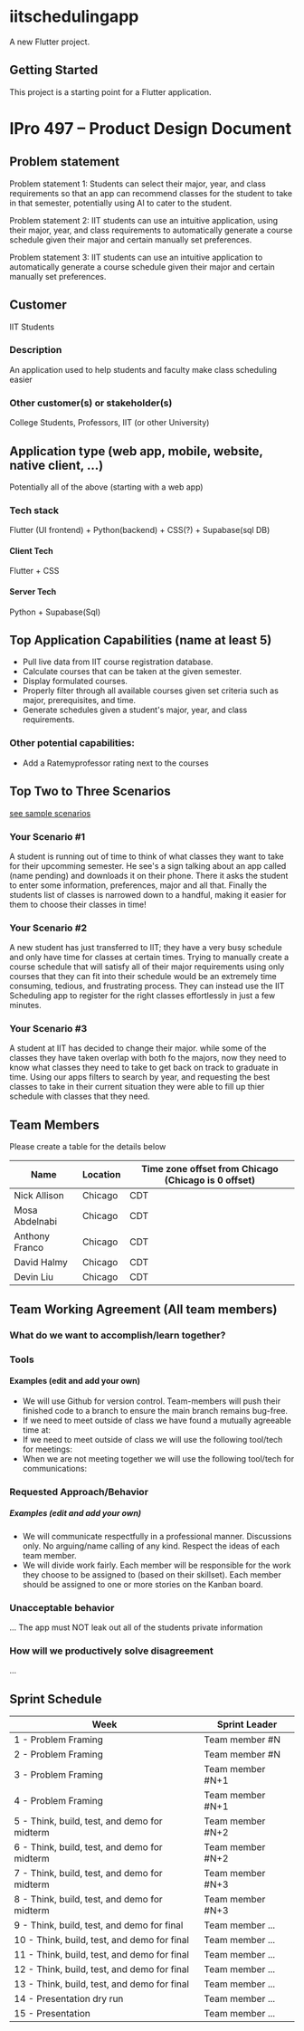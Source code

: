 # iitschedulingapp

A new Flutter project.

## Getting Started

This project is a starting point for a Flutter application.

# IPro 497 – Product Design Document

## Problem statement
Problem statement 1: Students can select their major, year, and class requirements so that an app can recommend classes for the student to take in that semester, potentially using AI to cater to the student.

Problem statement 2: IIT students can use an intuitive application, using their major, year, and class requirements to automatically generate a course schedule given their major and certain manually set preferences.

Problem statement 3: IIT students can use an intuitive application to automatically generate a course schedule given their major and certain manually set preferences.

## Customer
IIT Students

### Description
An application used to help students and faculty make class scheduling easier

### Other customer(s) or stakeholder(s)
College Students, Professors, IIT (or other University)

## Application type (web app, mobile, website, native client, …)
Potentially all of the above (starting with a web app)

### Tech stack
Flutter (UI frontend) + Python(backend) + CSS(?) + Supabase(sql DB)

#### Client Tech 
Flutter + CSS
#### Server Tech
Python + Supabase(Sql)
## Top Application Capabilities (name at least 5)
- Pull live data from IIT course registration database.
- Calculate courses that can be taken at the given semester.
- Display formulated courses.
- Properly filter through all available courses given set criteria such as major, prerequisites, and time. 
- Generate schedules given a student's major, year, and class requirements.

### Other potential capabilities:
- Add a Ratemyprofessor rating next to the courses

## Top Two to Three Scenarios
[see sample scenarios](https://github.com/mschray/IPro497Sample/blob/main/Examples/ScenarioExample.md)

### Your Scenario #1
A student is running out of time to think of what classes they want to take for their upcomming semester. He see's a sign talking about an app called (name pending) and downloads it on their phone. There it asks the student to enter some information, preferences, major and all that. Finally the students list of classes is narrowed down to a handful, making it easier for them to choose their classes in time!
### Your Scenario #2
A new student has just transferred to IIT; they have a very busy schedule and only have time for classes at certain times.  Trying to manually create a course schedule that will satisfy all of their major requirements using only courses that they can fit into their schedule would be an extremely time consuming, tedious, and frustrating process.  They can instead use the IIT Scheduling app to register for the right classes effortlessly in just a few minutes.
### Your Scenario #3
A student at IIT has decided to change their major. while some of the classes they have taken overlap with both fo the majors, now they need to know what classes they need to take to get back on track to graduate in time. Using our apps filters to search by year, and requesting the best classes to take in their current situation they were able to fill up thier schedule with classes that they need. 

## Team Members
Please create a table for the details below 

| Name |	Location	| Time zone offset from Chicago (Chicago is 0 offset)|
| -- | -- | -- |
| Nick Allison | Chicago | CDT |
| Mosa Abdelnabi | Chicago | CDT |
| Anthony Franco | Chicago | CDT |
| David Halmy | Chicago | CDT |
| Devin Liu | Chicago | CDT |

## Team Working Agreement (All team members)
### What do we want to accomplish/learn together?

### Tools
#### Examples (edit and add your own)
- We will use Github for version control. Team-members will push their finished code to a branch to ensure the main branch remains bug-free.
- If we need to meet outside of class we have found a mutually agreeable time at:
- If we need to meet outside of class we will use the following tool/tech for meetings:
- When we are not meeting together we will use the following tool/tech for communications:

### Requested Approach/Behavior 
##### Examples (edit and add your own)
- We will communicate respectfully in a professional manner. Discussions only. No arguing/name calling of any kind. Respect the ideas of each team member.
- We will divide work fairly. Each member will be responsible for the work they choose to be assigned to (based on their skillset). Each member should be assigned to one or more stories on the Kanban board.

### Unacceptable behavior
... The app must NOT leak out all of the students private information

### How will we productively solve disagreement
...

## Sprint Schedule

| Week | Sprint Leader |
| --------  | ------------------- |
| 1 - Problem Framing                                 | Team member #N              |
| 2 - Problem Framing                                 | Team member #N             |
| 3 - Problem Framing                                 | Team member #N+1|
| 4 - Problem Framing                                 | Team member #N+1|
| 5 - Think, build, test, and demo for midterm        | Team member #N+2 |
| 6 - Think, build, test, and demo for midterm        | Team member #N+2 |
| 7 - Think, build, test, and demo for midterm        | Team member #N+3|
| 8 - Think, build, test, and demo for midterm        | Team member #N+3|
| 9 - Think, build, test, and demo for final          | Team member ...             |
| 10 - Think, build, test, and demo for final	      |  Team member ...      |
| 11 - Think, build, test, and demo for final         | Team member ...         |
| 12 - Think, build, test, and demo for final         | Team member ...          |
| 13 - Think, build, test, and demo for final         | Team member ...          |
| 14 - Presentation dry run                           | Team member ...   |
| 15 - Presentation                                   | Team member ... |
